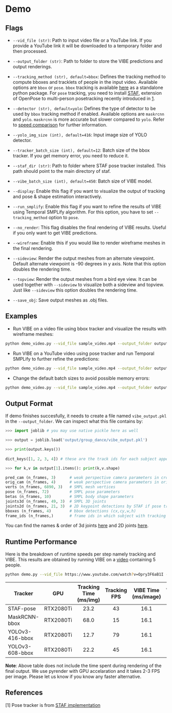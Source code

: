 # Demo

## Flags

- `--vid_file (str)`: Path to input video file or a YouTube link. If you provide a YouTube link it will be downloaded
to a temporary folder and then processed.

- `--output_folder (str)`: Path to folder to store the VIBE predictions and output renderings.

- `--tracking_method (str), default=bbox`: Defines the tracking method to compute bboxes and tracklets of people in the input video.
 Available options are `bbox` or `pose`. `bbox` tracking is available [here](https://github.com/mkocabas/multi-person-tracker) 
 as a standalone python package. For `pose` tracking, you need to install 
 [STAF](https://github.com/soulslicer/openpose/tree/staf), extension of OpenPose to 
 multi-person posetracking recently introduced in [1]().
 
- `--detector (str), default=yolo`: Defines the type of detector to be used by `bbox` tracking method if enabled. Available options are
`maskrcnn` and `yolo`. `maskrcnn` is more accurate but slower compared to `yolo`. Refer to [speed comparison](demo.md#runtime-performance) for further information.

- `--yolo_img_size (int), default=416`: Input image size of YOLO detector.

- `--tracker_batch_size (int), default=12`: Batch size of the bbox tracker. If you get memory error, you need to reduce it.  

- `--staf_dir (str)`: Path to folder where STAF pose tracker installed. This path should point to the main directory of staf.

- `--vibe_batch_size (int), default=450`: Batch size of VIBE model.

- `--display`: Enable this flag if you want to visualize the output of tracking and pose & shape estimation interactively.

- `--run_smplify`: Enable this flag if you want to refine the results of VIBE using Temporal SMPLify algorithm.
For this option, you have to set `--tracking_method` option to `pose`.

- `--no_render`: This flag disables the final rendering of VIBE results. Useful if you only want to get VIBE predictions.

- `--wireframe`: Enable this if you would like to render wireframe meshes in the final rendering. 

- `--sideview`: Render the output meshes from an alternate viewpoint. Default alternate viewpoint is -90 degrees in y axis.
Note that this option doubles the rendering time.

- `--topview`: Render the output meshes from a bird eye view. It can be used together with `--sideview` to visualize both a sideview and topview. Just like `--sideview` this option doubles the rendering time.

- `--save_obj`: Save output meshes as .obj files.

## Examples
- Run VIBE on a video file using bbox tracker and visualize the results with wireframe meshes:
```bash
python demo_video.py --vid_file sample_video.mp4 --output_folder output/ --tracking_method bbox --detector maskrcnn --display --wireframe
```

- Run VIBE on a YouTube video using pose tracker and run Temporal SMPLify to further refine the predictions:
```bash
python demo_video.py --vid_file sample_video.mp4 --output_folder output/ --tracking_method pose --display --run_smplify
```

- Change the default batch sizes to avoid possible memory errors:
```bash
python demo_video.py --vid_file sample_video.mp4 --output_folder output/ --tracker_batch_size 2 --vibe_batch_size 64
```

## Output Format

If demo finishes succesfully, it needs to create a file named `vibe_output.pkl` in the `--output_folder`.
We can inspect what this file contains by:

```python
>>> import joblib # you may use native pickle here as well

>>> output = joblib.load('output/group_dance/vibe_output.pkl') 

>>> print(output.keys())  
                                                                                                                                                                                                                                                                                                                                                                                              
dict_keys([1, 2, 3, 4]) # these are the track ids for each subject appearing in the video

>>> for k,v in output[1].items(): print(k,v.shape) 

pred_cam (n_frames, 3)      # weak perspective camera parameters in cropped image space (s,tx,ty)
orig_cam (n_frames, 4)      # weak perspective camera parameters in original image space (sx,sy,tx,ty)
verts (n_frames, 6890, 3)   # SMPL mesh vertices
pose (n_frames, 72)         # SMPL pose parameters
betas (n_frames, 10)        # SMPL body shape parameters
joints3d (n_frames, 49, 3)  # SMPL 3D joints
joints2d (n_frames, 21, 3)  # 2D keypoint detections by STAF if pose tracking enabled otherwise None
bboxes (n_frames, 4)        # bbox detections (cx,cy,w,h)
frame_ids (n_frames,)       # frame ids in which subject with tracking id #1 appears

```
You can find the names & order of 3d joints [here](https://github.com/mkocabas/VIBE/blob/master/lib/data_utils/kp_utils.py#L212) and 2D joints [here](https://github.com/mkocabas/VIBE/blob/master/lib/data_utils/kp_utils.py#L187).

## Runtime Performance
Here is the breakdown of runtime speeds per step namely tracking and VIBE. This results are obtained by running VIBE
on a [video](https://www.youtube.com/watch?v=Opry3F6aB1I) containing 5 people.

```bash
python demo.py --vid_file https://www.youtube.com/watch?v=Opry3F6aB1I --output_folder output/ --vibe_batch_size 32 --no_render
```

| Tracker         |    GPU    | Tracking Time (ms/img) | Tracking FPS | VIBE Time (ms/image) | VIBE FPS | Total FPS |
|-----------------|:---------:|:----------------------:|:------------:|:--------------------:|:--------:|:---------:|
| STAF-pose       | RTX2080Ti |          23.2          |      43      |         16.1         |    61    |     21    |
| MaskRCNN-bbox   | RTX2080Ti |          68.0          |      15      |         16.1         |    61    |     11    |
| YOLOv3-416-bbox | RTX2080Ti |          12.7          |      79      |         16.1         |    61    |     29    |
| YOLOv3-608-bbox | RTX2080Ti |          22.2          |      45      |         16.1         |    61    |     23    |

**Note**: Above table does not include the time spent during rendering of the final output. 
We use pyrender with GPU accelaration and it takes 2-3 FPS per image. Please let us know if you know any faster alternative.

## References
[1] Pose tracker is from [STAF implementation](https://github.com/soulslicer/openpose/tree/staf)
